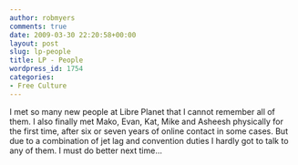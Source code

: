 ```yaml
---
author: robmyers
comments: true
date: 2009-03-30 22:20:58+00:00
layout: post
slug: lp-people
title: LP - People
wordpress_id: 1754
categories:
- Free Culture
---
```


I met so many new people at Libre Planet that I cannot remember all of them. I also finally met Mako, Evan, Kat, Mike and Asheesh physically for the first time, after six or seven years of online contact in some cases. But due to a combination of jet lag and convention duties I hardly got to talk to any of them. I must do better next time...

